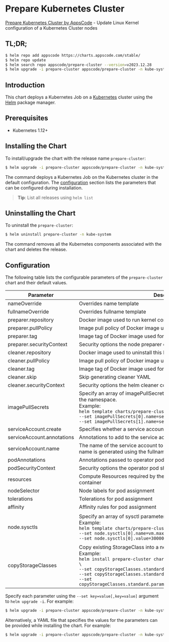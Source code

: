 # Prepare Kubernetes Cluster

[Prepare Kubernetes Cluster by AppsCode](https://github.com/kmodules/installer) - Update Linux Kernel configuration of a Kubernetes Cluster nodes

## TL;DR;

```bash
$ helm repo add appscode https://charts.appscode.com/stable/
$ helm repo update
$ helm search repo appscode/prepare-cluster --version=v2023.12.28
$ helm upgrade -i prepare-cluster appscode/prepare-cluster -n kube-system --create-namespace --version=v2023.12.28
```

## Introduction

This chart deploys a Kubernetes Job on a [Kubernetes](http://kubernetes.io) cluster using the [Helm](https://helm.sh) package manager.

## Prerequisites

- Kubernetes 1.12+

## Installing the Chart

To install/upgrade the chart with the release name `prepare-cluster`:

```bash
$ helm upgrade -i prepare-cluster appscode/prepare-cluster -n kube-system --create-namespace --version=v2023.12.28
```

The command deploys a Kubernetes Job on the Kubernetes cluster in the default configuration. The [configuration](#configuration) section lists the parameters that can be configured during installation.

> **Tip**: List all releases using `helm list`

## Uninstalling the Chart

To uninstall the `prepare-cluster`:

```bash
$ helm uninstall prepare-cluster -n kube-system
```

The command removes all the Kubernetes components associated with the chart and deletes the release.

## Configuration

The following table lists the configurable parameters of the `prepare-cluster` chart and their default values.

|         Parameter          |                                                                                                                                                                                     Description                                                                                                                                                                                     |                                                                                                                Default                                                                                                                 |
|----------------------------|-------------------------------------------------------------------------------------------------------------------------------------------------------------------------------------------------------------------------------------------------------------------------------------------------------------------------------------------------------------------------------------|----------------------------------------------------------------------------------------------------------------------------------------------------------------------------------------------------------------------------------------|
| nameOverride               | Overrides name template                                                                                                                                                                                                                                                                                                                                                             | <code>""</code>                                                                                                                                                                                                                        |
| fullnameOverride           | Overrides fullname template                                                                                                                                                                                                                                                                                                                                                         | <code>""</code>                                                                                                                                                                                                                        |
| preparer.repository        | Docker image used to run kernel configuration commands                                                                                                                                                                                                                                                                                                                              | <code>tianon/toybox</code>                                                                                                                                                                                                             |
| preparer.pullPolicy        | Image pull policy of Docker image used for node preparation                                                                                                                                                                                                                                                                                                                         | <code>IfNotPresent</code>                                                                                                                                                                                                              |
| preparer.tag               | Image tag of Docker image used for node preparation                                                                                                                                                                                                                                                                                                                                 | <code>0.8.4</code>                                                                                                                                                                                                                     |
| preparer.securityContext   | Security options the node preparer container should run with                                                                                                                                                                                                                                                                                                                        | <code>{"privileged":true}</code>                                                                                                                                                                                                       |
| cleaner.repository         | Docker image used to uninstall this helm release                                                                                                                                                                                                                                                                                                                                    | <code>ghcr.io/appscode/helm</code>                                                                                                                                                                                                     |
| cleaner.pullPolicy         | Image pull policy of Docker image used for helm command                                                                                                                                                                                                                                                                                                                             | <code>IfNotPresent</code>                                                                                                                                                                                                              |
| cleaner.tag                | Image tag of Docker image used for helm command                                                                                                                                                                                                                                                                                                                                     | <code>3.11.3</code>                                                                                                                                                                                                                    |
| cleaner.skip               | Skip generating cleaner YAML                                                                                                                                                                                                                                                                                                                                                        | <code>true</code>                                                                                                                                                                                                                      |
| cleaner.securityContext    | Security options the helm cleaner container should run with                                                                                                                                                                                                                                                                                                                         | <code>{}</code>                                                                                                                                                                                                                        |
| imagePullSecrets           | Specify an array of imagePullSecrets. Secrets must be manually created in the namespace. <br> Example: <br> `helm template charts/prepare-cluster \` <br> `--set imagePullSecrets[0].name=sec0 \` <br> `--set imagePullSecrets[1].name=sec1`                                                                                                                                        | <code>[]</code>                                                                                                                                                                                                                        |
| serviceAccount.create      | Specifies whether a service account should be created                                                                                                                                                                                                                                                                                                                               | <code>true</code>                                                                                                                                                                                                                      |
| serviceAccount.annotations | Annotations to add to the service account                                                                                                                                                                                                                                                                                                                                           | <code>{}</code>                                                                                                                                                                                                                        |
| serviceAccount.name        | The name of the service account to use. If not set and create is true, a name is generated using the fullname template                                                                                                                                                                                                                                                              | <code>""</code>                                                                                                                                                                                                                        |
| podAnnotations             | Annotations passed to operator pod(s).                                                                                                                                                                                                                                                                                                                                              | <code>{}</code>                                                                                                                                                                                                                        |
| podSecurityContext         | Security options the operator pod should run with.                                                                                                                                                                                                                                                                                                                                  | <code>{}</code>                                                                                                                                                                                                                        |
| resources                  | Compute Resources required by the node preparer and helm cleaner container                                                                                                                                                                                                                                                                                                          | <code>{}</code>                                                                                                                                                                                                                        |
| nodeSelector               | Node labels for pod assignment                                                                                                                                                                                                                                                                                                                                                      | <code>{"kubernetes.io/os":"linux"}</code>                                                                                                                                                                                              |
| tolerations                | Tolerations for pod assignment                                                                                                                                                                                                                                                                                                                                                      | <code>[]</code>                                                                                                                                                                                                                        |
| affinity                   | Affinity rules for pod assignment                                                                                                                                                                                                                                                                                                                                                   | <code>{}</code>                                                                                                                                                                                                                        |
| node.sysctls               | Specify an array of sysctl parameters. <br> Example: <br> `helm template charts/prepare-cluster \` <br> `--set node.sysctls[0].name=vm.max_map_count \` <br> `--set node.sysctls[0].value=300000`                                                                                                                                                                                   | <code>[{"name":"fs.file-max","value":"98000"},{"name":"kernel.pid_max","value":"64000"},{"name":"kernel.threads-max","value":"64000"},{"name":"vm.max_map_count","value":"128000"},{"name":"vm.zone_reclaim_mode","value":"0"}]</code> |
| copyStorageClasses         | Copy existing StorageClass into a new one with additional configuration <br> Example: <br> `helm install prepare-cluster charts/prepare-cluster --dry-run=server \` <br> `--set copyStorageClasses.standard.name=optimized \` <br> `--set copyStorageClasses.standard.mountOptions[0]=noatime \` <br> `--set copyStorageClasses.standard.params."csi\.storage\.k8s\.io/fstype=xfs"` | <code>{}</code>                                                                                                                                                                                                                        |


Specify each parameter using the `--set key=value[,key=value]` argument to `helm upgrade -i`. For example:

```bash
$ helm upgrade -i prepare-cluster appscode/prepare-cluster -n kube-system --create-namespace --version=v2023.12.28 --set preparer.repository=tianon/toybox
```

Alternatively, a YAML file that specifies the values for the parameters can be provided while
installing the chart. For example:

```bash
$ helm upgrade -i prepare-cluster appscode/prepare-cluster -n kube-system --create-namespace --version=v2023.12.28 --values values.yaml
```
